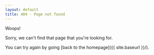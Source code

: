 ```yaml
---
layout: default
title: 404 - Page not found
---
```


Woops!

Sorry, we can't find that page that you're looking for. 

You can try again by going [back to the homepage]({{ site.baseurl }}/).
